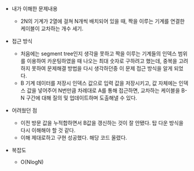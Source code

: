 * 내가 이해한 문제내용
  - 2N의 기계가 2열에 걸쳐 N개씩 배치되어 있을 때, 짝을 이루는 기계를 연결한 케이블이 교차하는 개수 세기.
  
* 접근 방식
  - 처음에는 segment tree인지 생각을 못하고 짝을 이루는 기계들의 인덱스 범위를 이용하여 카운팅하였을 때 나오는 최대 숫자로 구하려고 했는데, 중복을 고려하지 못하여 문제해결 방법을 다시 생각하던중 이 문제 접근 방식을 알게 되었다.
  - B 기계 데이터를 저장시 인덱스 값으로 입력 값을 저장시키고, 값 자체에는 인덱스 값을 넣어주어 N번만큼 차례대로 A를 통해 접근하면, 교차하는 케이블을 B-N 구간에 대해 질의 및 업데이트하며 도출해낼 수 있다.

* 어려웠던 점
  - 이전 방문 값을 누적합하면서 B값을 갱신하는 것이 잘 안됐다. 탑 다운 방식을 다시 이해해야 할 것 같다. 
  - 이해 제대로하고 구현 성공했다. 해당 코드 올렸다.

* 복잡도
  - O(NlogN)
